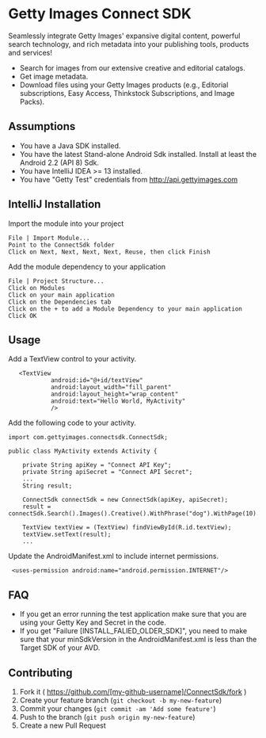 # Getty Images Connect SDK 

Seamlessly integrate Getty Images' expansive digital content, powerful search technology, and rich metadata into your publishing tools, products and services!

- Search for images from our extensive creative and editorial catalogs.
- Get image metadata.
- Download files using your Getty Images products (e.g., Editorial subscriptions, Easy Access, Thinkstock Subscriptions, and Image Packs).

## Assumptions
* You have a Java SDK installed.
* You have the latest Stand-alone Android Sdk installed. Install at least the Android 2.2 (API 8) Sdk.
* You have IntelliJ IDEA >= 13 installed.
* You have "Getty Test" credentials from http://api.gettyimages.com

## IntelliJ Installation
Import the module into your project
```
File | Import Module...
Point to the ConnectSdk folder
Click on Next, Next, Next, Next, Reuse, then click Finish
```
Add the module dependency to your application
````
File | Project Structure...
Click on Modules
Click on your main application
Click on the Dependencies tab
Click on the + to add a Module Dependency to your main application
Click OK
````

## Usage
Add a TextView control to your activity.
```
   <TextView
            android:id="@+id/textView"
            android:layout_width="fill_parent"
            android:layout_height="wrap_content"
            android:text="Hello World, MyActivity"
            />
```
Add the following code to your activity.
```
import com.gettyimages.connectsdk.ConnectSdk;

public class MyActivity extends Activity {

    private String apiKey = "Connect API Key";
    private String apiSecret = "Connect API Secret";
	...
    String result;

	ConnectSdk connectSdk = new ConnectSdk(apiKey, apiSecret);
	result = connectSdk.Search().Images().Creative().WithPhrase("dog").WithPage(10).ExecuteAsync();
	
	TextView textView = (TextView) findViewById(R.id.textView);
    textView.setText(result);
	...
```
Update the AndroidManifest.xml to include internet permissions.
```
 <uses-permission android:name="android.permission.INTERNET"/>
```

## FAQ
* If you get an error running the test application make sure that you are using your Getty Key and Secret in the code.
* If you get "Failure [INSTALL_FALIED_OLDER_SDK]", you need to make sure that your minSdkVersion in the AndroidManifest.xml is less than the Target SDK of your AVD.
## Contributing

1. Fork it ( https://github.com/[my-github-username]/ConnectSdk/fork )
2. Create your feature branch (`git checkout -b my-new-feature`)
3. Commit your changes (`git commit -am 'Add some feature'`)
4. Push to the branch (`git push origin my-new-feature`)
5. Create a new Pull Request
